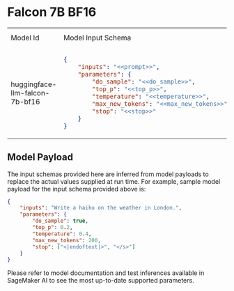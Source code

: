 # Falcon 7B BF16

<table>

<tr>
<td> Model Id </td> <td> Model Input Schema </td> <td> Model Output JSONPath </td>
</tr>

<tr>
<td> huggingface-llm-falcon-7b-bf16 </td>
<td>

```json
{
    "inputs": "<<prompt>>",
    "parameters": {
        "do_sample": "<<do_sample>>",
        "top_p": "<<top_p>>",
        "temperature": "<<temperature>>",
        "max_new_tokens": "<<max_new_tokens>>",
        "stop": "<<stop>>"
    }
}
```

</td>
<td>

```json
$[0].generated_text
```

</td>
</tr>

</table>

## Model Payload

The input schemas provided here are inferred from model payloads to replace the actual values supplied at run time. For example, sample model payload for the input schema provided above is:

```json
{
    "inputs": "Write a haiku on the weather in London.",
    "parameters": {
        "do_sample": true,
        "top_p": 0.2,
        "temperature": 0.4,
        "max_new_tokens": 200,
        "stop": ["<|endoftext|>", "</s>"]
    }
}
```

Please refer to model documentation and test inferences available in SageMaker AI to see the most up-to-date supported parameters.
